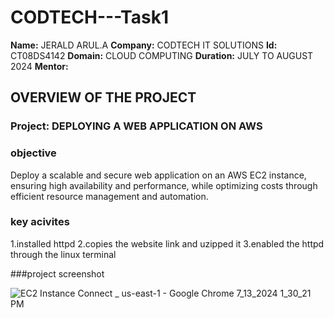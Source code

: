 # CODTECH---Task1

**Name:** JERALD ARUL.A
**Company:** CODTECH IT SOLUTIONS
**Id:** CT08DS4142
**Domain:** CLOUD COMPUTING 
**Duration:** JULY TO AUGUST 2024
**Mentor:**  

## OVERVIEW OF THE PROJECT

### Project:  DEPLOYING A WEB APPLICATION ON AWS

### objective 
Deploy a scalable and secure web application on an AWS EC2 instance, ensuring high availability and performance, while optimizing costs through efficient resource management and automation.


### key acivites 
1.installed httpd
2.copies the website link and uzipped it 
3.enabled the httpd through the linux terminal

###project screenshot

![EC2 Instance Connect _ us-east-1 - Google Chrome 7_13_2024 1_30_21 PM](https://github.com/user-attachments/assets/07fed345-f086-4d17-990d-de6f70f8f403)
